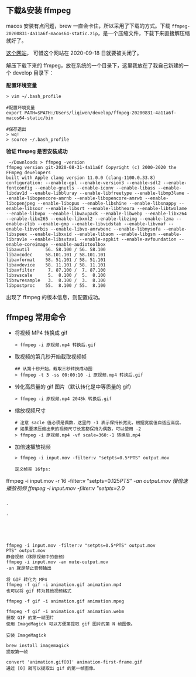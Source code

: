 ## 下载&安装 ffmpeg

macos 安装有点问题，brew 一直会卡住，所以采用了下载的方式。下载  `ffmpeg-20200831-4a11a6f-macos64-static.zip`，是一个压缩文件，下载下来直接解压缩就好了。

[这个网站](https://ffmpeg.zeranoe.com/builds/)， 可惜这个网站在 2020-09-18 日就要被关闭了。

解压下载下来的 ffmpeg，放在系统的一个目录下，这里我放在了我自己新建的一个 develop 目录下：

**配置环境变量**

```shell
> vim ~/.bash_profile

#配置环境变量
export PATH=$PATH:/Users/liqiwen/develop/ffmpeg-20200831-4a11a6f-macos64-static/bin

#保存退出
> wq!
> source ~/.bash_profile
```

**验证 ffmpeg 是否安装成功**

```shell
 ~/Downloads > ffmpeg -version
ffmpeg version git-2020-08-31-4a11a6f Copyright (c) 2000-2020 the FFmpeg developers
built with Apple clang version 11.0.0 (clang-1100.0.33.8)
configuration: --enable-gpl --enable-version3 --enable-sdl2 --enable-fontconfig --enable-gnutls --enable-iconv --enable-libass --enable-libdav1d --enable-libbluray --enable-libfreetype --enable-libmp3lame --enable-libopencore-amrnb --enable-libopencore-amrwb --enable-libopenjpeg --enable-libopus --enable-libshine --enable-libsnappy --enable-libsoxr --enable-libsrt --enable-libtheora --enable-libtwolame --enable-libvpx --enable-libwavpack --enable-libwebp --enable-libx264 --enable-libx265 --enable-libxml2 --enable-libzimg --enable-lzma --enable-zlib --enable-gmp --enable-libvidstab --enable-libvmaf --enable-libvorbis --enable-libvo-amrwbenc --enable-libmysofa --enable-libspeex --enable-libxvid --enable-libaom --enable-libgsm --enable-librav1e --enable-libsvtav1 --enable-appkit --enable-avfoundation --enable-coreimage --enable-audiotoolbox
libavutil      56. 58.100 / 56. 58.100
libavcodec     58.101.101 / 58.101.101
libavformat    58. 51.101 / 58. 51.101
libavdevice    58. 11.101 / 58. 11.101
libavfilter     7. 87.100 /  7. 87.100
libswscale      5.  8.100 /  5.  8.100
libswresample   3.  8.100 /  3.  8.100
libpostproc    55.  8.100 / 55.  8.100
```

出现了 ffmpeg 的版本信息，则配置成功。

## ffmpeg 常用命令

- 将视频 MP4 转换成 gif

  ```shell
  > ffmpeg -i 原视频.mp4 转换后.gif
  ```

- 取视频的第几秒开始截取视频帧

  ```shell
  ## 从第十秒开始，截取三秒转换成动图
  > ffmpeg -t 3 -ss 00:00:10 -i 原视频.mp4 转换后.gif
  ```

- 转化高质量的 gif 图片（默认转化是中等质量的 gif）

  ```shell
  > ffmpeg -i 原视频.mp4 2048k 转换后.gif
  ```

- 缩放视频尺寸

  ```shell
  # 注意 sacle 值必须是偶数，这里的 -1 表示保持长宽比，根据宽度值自适应高度。
  # 如果要求压缩出来的视频尺寸长宽都保持为偶数，可以使用 -2
  > ffmpeg -i 原视频.mp4 -vf scale=360:-1 转换后.mp4
  ```

- 加倍速播放视频

  ```shell
  > ffmpeg -i input.mov -filter:v "setpts=0.5*PTS" output.mov
  
  定义帧率 16fps:
  
ffmpeg -i input.mov -r 16 -filter:v "setpts=0.125*PTS" -an output.mov
  慢倍速播放视频
ffmpeg -i input.mov -filter:v "setpts=2.0*
  ```

- 

- 

  
  
  
  
  ffmpeg -i input.mov -filter:v "setpts=0.5*PTS" output.mov
PTS" output.mov
  静音视频（移除视频中的音频）
ffmpeg -i input.mov -an mute-output.mov
  -an 就是禁止音频输出

  将 GIF 转化为 MP4
ffmpeg -f gif -i animation.gif animation.mp4
  也可以将 gif 转为其他视频格式
  
  ffmpeg -f gif -i animation.gif animation.mpeg

  ffmpeg -f gif -i animation.gif animation.webm
  获取 GIF 的第一帧图片
  使用 ImageMagick 可以方便第提取 gif 图片的第 N 帧图像。
  
  安装 ImageMagick
  
brew install imagemagick
  提取第一帧
  
  convert 'animation.gif[0]' animation-first-frame.gif
通过 [0] 就可以提取出 gif 的第一帧图像。
